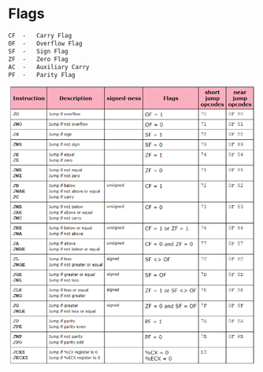 # Flags
```
CF  -   Carry Flag
OF  -   Overflow Flag
SF  -   Sign Flag
ZF  -   Zero Flag
AC  -   Auxiliary Carry
PF  -   Parity Flag
```

![alt text](image.png)